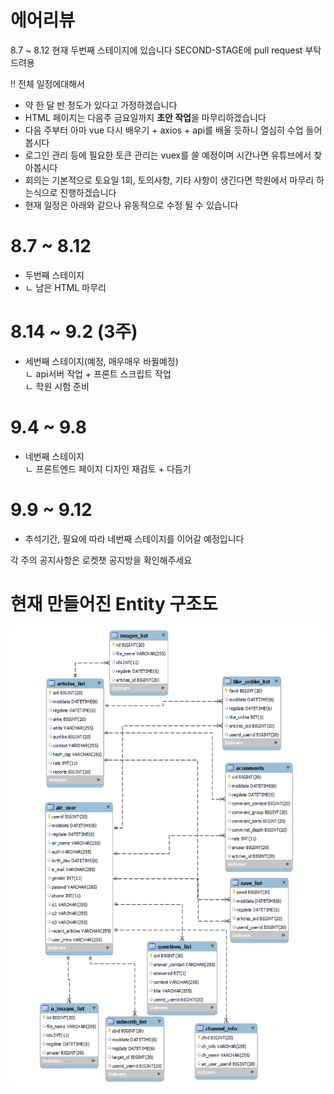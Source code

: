 # 에어리뷰

8.7 ~ 8.12
현재 두번째 스테이지에 있습니다 SECOND-STAGE에 pull request 부탁드려용

‼ 전체 일정에대해서
- 약 한 달 반 정도가 있다고 가정하겠습니다
- HTML 페이지는 다음주 금요일까지 <b>초안 작업</b>을 마무리하겠습니다
- 다음 주부터 아마 vue 다시 배우기 + axios + api를 배울 듯하니 열심히 수업 들어봅시다
- 로그인 관리 등에 필요한 토큰 관리는 vuex를 쓸 예정이며 시간나면 유튜브에서 찾아봅시다
- 회의는 기본적으로 토요일 1회, 토의사항, 기타 사항이 생긴다면 학원에서 마무리 하는식으로 진행하겠습니다
- 현재 일정은 아래와 같으나 유동적으로 수정 될 수 있습니다

# 8.7 ~ 8.12
- 두번째 스테이지
- ㄴ 남은 HTML 마무리

# 8.14 ~ 9.2 (3주)
- 세번째 스테이지(예정, 매우매우 바뀔예정)<br>
ㄴ api서버 작업 + 프론트 스크립트 작업<br>
ㄴ 학원 시험 준비<br>

# 9.4 ~ 9.8
- 네번째 스테이지<br>
ㄴ 프론트엔드 페이지 디자인 재검토 + 다듬기<br>

# 9.9 ~ 9.12<br>
- 추석기간, 필요에 따라 네번째 스테이지를 이어갈 예정입니다<br>

각 주의 공지사항은 로켓챗 공지방을 확인해주세요


# 현재 만들어진 Entity 구조도

<img src="/backend/entity.png">
